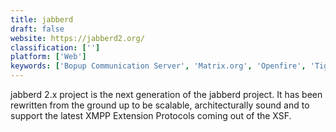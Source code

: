 ```yaml
---
title: jabberd
draft: false 
website: https://jabberd2.org/
classification: ['']
platform: ['Web']
keywords: ['Bopup Communication Server', 'Matrix.org', 'Openfire', 'Tigase', 'ejabberd SaaS']
---
```

jabberd 2.x project is the next generation of the jabberd project. It has been rewritten from the ground up to be scalable, architecturally sound and to support the latest XMPP Extension Protocols coming out of the XSF.